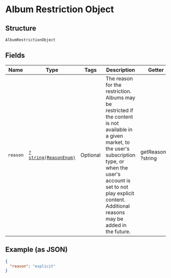 
# Album Restriction Object

## Structure

`AlbumRestrictionObject`

## Fields

| Name | Type | Tags | Description | Getter | Setter |
|  --- | --- | --- | --- | --- | --- |
| `reason` | [`?string(ReasonEnum)`](../../doc/models/reason-enum.md) | Optional | The reason for the restriction. Albums may be restricted if the content is not available in a given market, to the user's subscription type, or when the user's account is set to not play explicit content.<br>Additional reasons may be added in the future. | getReason(): ?string | setReason(?string reason): void |

## Example (as JSON)

```json
{
  "reason": "explicit"
}
```

